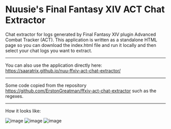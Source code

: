 # Nuusie's Final Fantasy XIV  ACT Chat Extractor
Chat extractor for logs generated by Final Fantasy XIV plugin Advanced Combat Tracker (ACT).
This application is written as a standalone HTML page so you can download the index.html file and run it locally and then select your chat logs you want to extract.


----
You can also use the application directly here: https://saaratrix.github.io/nuu-ffxiv-act-chat-extractor/ 

----
Some code copied from the repository https://github.com/ErstonGreatman/ffxiv-act-chat-extractor such as the regexes.

----
How it looks like:

![image](https://user-images.githubusercontent.com/16946048/132962658-ca40a3f9-ce7e-4faf-aef0-296199da7b1c.png)
![image](https://user-images.githubusercontent.com/16946048/132962660-8a319c7e-2b5f-4985-8bce-5e88d99d9346.png)
![image](https://user-images.githubusercontent.com/16946048/132962667-e09a2a7a-8076-47f5-b8e5-a74b301d4028.png)



